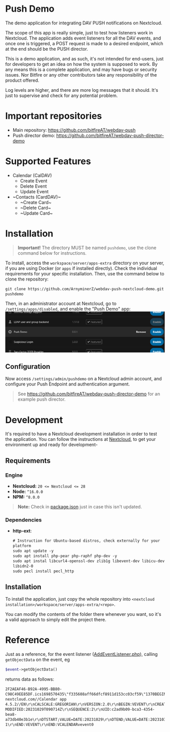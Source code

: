 <!--
SPDX-FileCopyrightText: bitfire web engineering <info@bitfire.at>
SPDX-License-Identifier: CC0-1.0
-->

# Push Demo

The demo application for integrating DAV PUSH notifications on Nextcloud.

The scope of this app is really simple, just to test how listeners work in Nextcloud. The application adds event
listeners for all the DAV events, and once one is triggered, a POST request is made to a desired endpoint, which at
the end should be the PUSH director.

This is a demo application, and as such, it's not intended for end-users, just for developers to get an idea on how the
system is supposed to work. By any means this is a complete application, and may have bugs or security issues. Nor
Bitfire or any other contributors take any responsibility of the product offered.

Log levels are higher, and there are more log messages that it should. It's just to supervise and check for any
potential problem.

# Important repositories
- Main repository: https://github.com/bitfireAT/webdav-push
- Push director demo: https://github.com/bitfireAT/webdav-push-director-demo

# Supported Features
- Calendar (CalDAV)
  - Create Event
  - Delete Event
  - Update Event
- ~Contacts (CardDAV)~
  - ~Create Card~
  - ~Delete Card~
  - ~Update Card~

# Installation
> **Important!** The directory MUST be named `pushdemo`, use the clone command below for instructions.

To install, access the `workspace/server/apps-extra` directory on your server, if you are using Docker (or `apps` if
installed directly). Check the individual requirements for your specific installation. Then, use the command below to
clone the repository:
```shell
git clone https://github.com/ArnyminerZ/webdav-push-nextcloud-demo.git pushdemo
```
Then, in an administrator account at Nextcloud, go to `/settings/apps/disabled`, and enable the "Push Demo" app:
![Enable app](/img/enable.png)

## Configuration
Now access `/settings/admin/pushdemo` on a Nextcloud admin account, and configure your Push Endpoint and authentication
argument.

> See https://github.com/bitfireAT/webdav-push-director-demo for an example push director.

# Development
It's required to have a Nextcloud development installation in order to test the application.
You can follow the instructions at [Nextcloud](https://cloud.nextcloud.com/s/iyNGp8ryWxc7Efa?path=%2F1%20Setting%20up%20a%20development%20environment), to get your environment up and ready for development-

## Requirements
### Engine
- **Nextcloud:** `20 <= Nextcloud <= 28`
- **Node:** `^16.0.0`
- **NPM:** `^8.0.0`

> **Note:**
> Check in [package.json](./package.json) just in case this isn't updated.

### Dependencies
- **http-ext**:
  ```shell
  # Instruction for Ubuntu-based distros, check externally for your platform
  sudo apt update -y
  sudo apt install php-pear php-raphf php-dev -y
  sudo apt instal libcurl4-openssl-dev zlib1g libevent-dev libicu-dev libidn2-0
  sudo pecl install pecl_http
  ````

## Installation
To install the application, just copy the whole repository into `<nextcloud installation>/workspace/server/apps-extra/<repo>`.

You can modify the contents of the folder there whenever you want, so it's a valid approach to simply edit the project there.

# Reference

Just as a reference, for the event listener ([AddEventListener.php](/lib/Listener/AddEventListener.php)), calling
`getObjectData` on the event, eg
```php
$event->getObjectData()
```
returns data as follows:
```
2F2AEAF46-B92A-4995-BB80-C98C49EE85DF.ics1698570435\"f335608aff66dfcf8911d153cc03cf59\"1370BEGIN:VCALENDAR\r\nPRODID:-//IDN nextcloud.com//Calendar app 4.5.2//EN\r\nCALSCALE:GREGORIAN\r\nVERSION:2.0\r\nBEGIN:VEVENT\r\nCREATED:20231029T090710Z\r\nDTSTAMP:20231029T090714Z\r\nLAST-MODIFIED:20231029T090714Z\r\nSEQUENCE:2\r\nUID:c2ad9b09-bca3-4354-bea8-a73db40e3b1e\r\nDTSTART;VALUE=DATE:20231029\r\nDTEND;VALUE=DATE:20231030\r\nSTATUS:CONFIRMED\r\nSUMMARY:test 1\r\nEND:VEVENT\r\nEND:VCALENDARvevent0
```
